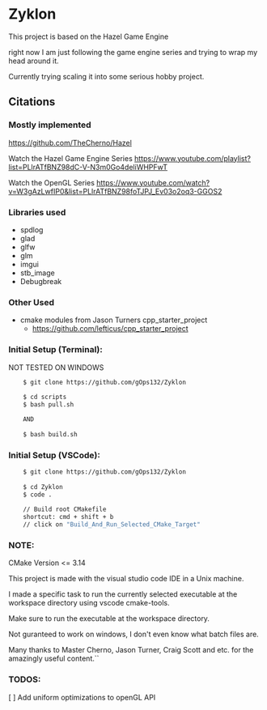 # Zyklon

This project is based on the Hazel Game Engine

right now I am just following the game engine series and trying to wrap my head around it.

Currently trying scaling it into some serious hobby project.

## Citations

### Mostly implemented

https://github.com/TheCherno/Hazel

Watch the Hazel Game Engine Series
https://www.youtube.com/playlist?list=PLlrATfBNZ98dC-V-N3m0Go4deliWHPFwT

Watch the OpenGL Series
https://www.youtube.com/watch?v=W3gAzLwfIP0&list=PLlrATfBNZ98foTJPJ_Ev03o2oq3-GGOS2


### Libraries used
* spdlog
* glad
* glfw
* glm
* imgui
* stb_image
* Debugbreak

### Other Used
* cmake modules from Jason Turners cpp_starter_project
    * https://github.com/lefticus/cpp_starter_project

### Initial Setup (Terminal):

NOT TESTED ON WINDOWS

```sh
    $ git clone https://github.com/gOps132/Zyklon
    
    $ cd scripts
    $ bash pull.sh

    AND
    
    $ bash build.sh 
```

### Initial Setup (VSCode):

```sh
    $ git clone https://github.com/gOps132/Zyklon
    
    $ cd Zyklon
    $ code .
    
    // Build root CMakefile
    shortcut: cmd + shift + b
    // click on "Build_And_Run_Selected_CMake_Target"
```

### NOTE:

CMake Version <= 3.14

This project is made with the visual studio code IDE in a Unix machine.

I made a specific task to run the currently selected executable at the workspace directory using vscode cmake-tools.

Make sure to run the executable at the workspace directory.

Not guranteed to work on windows, I don't even know what batch files are.

Many thanks to Master Cherno, Jason Turner, Craig Scott and etc. for the amazingly useful content.``

### TODOS:

[ ] Add uniform optimizations to openGL API